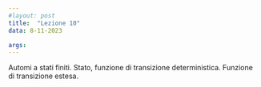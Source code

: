 ```yaml
---
#layout: post
title:  "Lezione 10"
data: 8-11-2023

args: 
---
```


Automi a stati finiti. Stato, funzione di transizione deterministica. Funzione di transizione estesa.